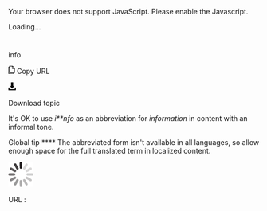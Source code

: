 Your browser does not support JavaScript. Please enable the Javascript.

Loading...

# 

info

![Copy URL](info_files/Copy.png)
Copy URL

![Download](info_files/Download.png)

Download topic

It's OK to use *i**nfo* as an abbreviation for *information* in content with an informal tone. 

Global tip **** The abbreviated form isn't available in all languages, so allow enough space for the full translated term in localized content.

![In progress](info_files/activity-large.gif)

URL :
